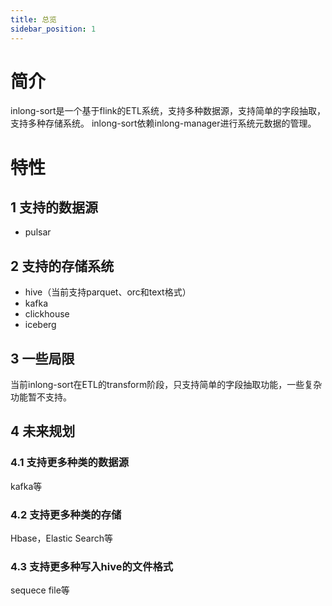 ```yaml
---
title: 总览
sidebar_position: 1
---
```


# 简介
inlong-sort是一个基于flink的ETL系统，支持多种数据源，支持简单的字段抽取，支持多种存储系统。
inlong-sort依赖inlong-manager进行系统元数据的管理。

# 特性

## 1 支持的数据源
- pulsar

## 2 支持的存储系统
- hive（当前支持parquet、orc和text格式）
- kafka
- clickhouse
- iceberg

## 3 一些局限
当前inlong-sort在ETL的transform阶段，只支持简单的字段抽取功能，一些复杂功能暂不支持。

## 4 未来规划
### 4.1 支持更多种类的数据源
kafka等


### 4.2 支持更多种类的存储
Hbase，Elastic Search等


### 4.3 支持更多种写入hive的文件格式
sequece file等